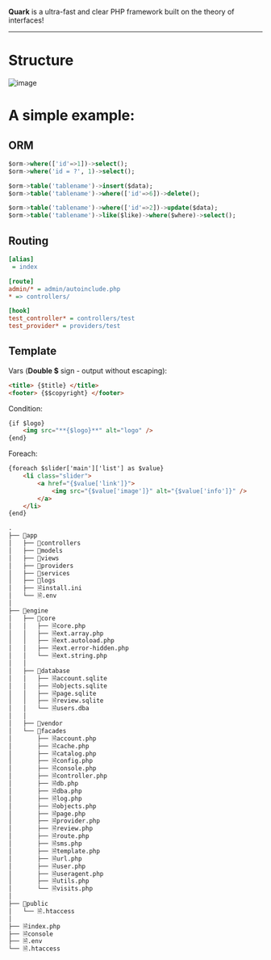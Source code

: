 **Quark** is a ultra-fast and clear PHP framework built on the theory of interfaces!

********
# Structure
![image](https://user-images.githubusercontent.com/77342137/206212183-95fbe4ec-57a2-476c-bde9-9c64079b0e71.png)


# A simple example:

## ORM
```sql
$orm->where(['id'=>1])->select();
$orm->where('id = ?', 1)->select();

$orm->table('tablename')->insert($data);
$orm->table('tablename')->where(['id'=>6])->delete();

$orm->table('tablename')->where(['id'=>2])->update($data);
$orm->table('tablename')->like($like)->where($where)->select();
```

## Routing
```ini
[alias]
 = index

[route]
admin/* = admin/autoinclude.php
* => controllers/

[hook]
test_controller* = controllers/test
test_provider* = providers/test
````

## Template

Vars (**Double $** sign - output without escaping):
```html
<title> {$title} </title>
<footer> {$$copyright} </footer>
```

Condition:
```html
{if $logo}
	<img src="**{$logo}**" alt="logo" />
{end}
```

Foreach:
```html
{foreach $slider['main']['list'] as $value}
	<li class="slider">
		<a href="{$value['link']}">
			<img src="{$value['image']}" alt="{$value['info']}" />
		</a>
	</li>
{end}
```







```md
.
├── 📁app
│   ├── 📁controllers
│   ├── 📁models
│   ├── 📁views
│   ├── 📁providers
│   ├── 📁services
│   ├── 📁logs
│   ├── 🗎install.ini
│   └── 🗎.env
│
├── 📁engine
│   ├── 📁core
│   │   ├── 🗎core.php
│   │   ├── 🗎ext.array.php
│   │   ├── 🗎ext.autoload.php
│   │   ├── 🗎ext.error-hidden.php
│   │   └── 🗎ext.string.php
│   │
│   ├── 📁database
│   │   ├── 🗎account.sqlite
│   │   ├── 🗎objects.sqlite
│   │   ├── 🗎page.sqlite
│   │   ├── 🗎review.sqlite
│   │   └── 🗎users.dba
│   │
│   ├── 📁vendor
│   └── 📁facades
│       ├── 🗎account.php
│       ├── 🗎cache.php
│       ├── 🗎catalog.php
│       ├── 🗎config.php
│       ├── 🗎console.php
│       ├── 🗎controller.php
│       ├── 🗎db.php
│       ├── 🗎dba.php
│       ├── 🗎log.php
│       ├── 🗎objects.php
│       ├── 🗎page.php
│       ├── 🗎provider.php
│       ├── 🗎review.php
│       ├── 🗎route.php
│       ├── 🗎sms.php
│       ├── 🗎template.php
│       ├── 🗎url.php
│       ├── 🗎user.php
│       ├── 🗎useragent.php
│       ├── 🗎utils.php
│       └── 🗎visits.php
│
├── 📁public
│   └── 🗎.htaccess
│
├── 🗎index.php
├── 🗎console
├── 🗎.env
└── 🗎.htaccess
```
